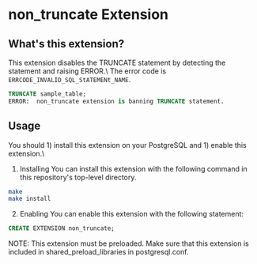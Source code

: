 # non_truncate Extension

## What's this extension?
This extension disables the TRUNCATE statement by detecting the statement and raising ERROR.\\
The error code is `ERRCODE_INVALID_SQL_StATEMENt_NAME`.

```sql
TRUNCATE sample_table;
ERROR:  non_truncate extension is banning TRUNCATE statement.
```

## Usage
You should 1) install this extension on your PostgreSQL and 1) enable this extension.\\

1. Installing
You can install this extension with the following command in this repository's top-level directory.
```sh
make
make install
```

2. Enabling
You can enable this extension with the following statement:
```sql
CREATE EXTENSION non_truncate;
```
NOTE: This extension must be preloaded. Make sure that this extension is included in shared_preload_libraries in postgresql.conf.
